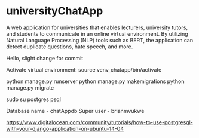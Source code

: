 # universityChatApp
A web application for universities that enables lecturers, university tutors, and students to communicate in an online virtual environment. By utilizing Natural Language Processing (NLP) tools such as BERT, the application can detect duplicate questions, hate speech, and more.

Hello, slight change for commit

Activate virtual environment:
source venv_chatapp/bin/activate

python manage.py runserver
python manage.py makemigrations 
python manage.py migrate 

sudo su postgres
psql

Database name - chatAppdb
Super user - brianmvukwe

https://www.digitalocean.com/community/tutorials/how-to-use-postgresql-with-your-django-application-on-ubuntu-14-04
